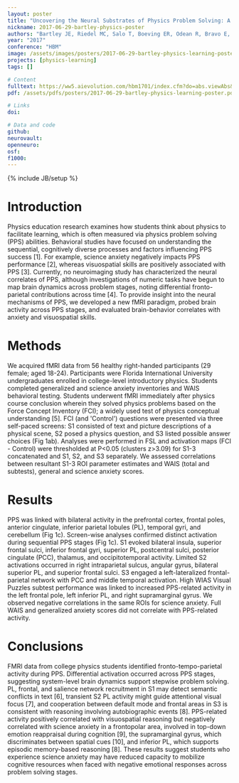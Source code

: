 ```yaml
---
layout: poster
title: "Uncovering the Neural Substrates of Physics Problem Solving: A New Paradigm with Behavior Correlates"
nickname: 2017-06-29-bartley-physics-poster
authors: "Bartley JE, Riedel MC, Salo T, Boeving ER, Odean R, Bravo E, Laird R, Pruden S, Brewe E, Sutherland MT, Laird AR"
year: "2017"
conference: "HBM"
image: /assets/images/posters/2017-06-29-bartley-physics-learning-poster.png
projects: [physics-learning]
tags: []

# Content
fulltext: https://ww5.aievolution.com/hbm1701/index.cfm?do=abs.viewAbs&abs=3266
pdf: /assets/pdfs/posters/2017-06-29-bartley-physics-learning-poster.pdf

# Links
doi:

# Data and code
github:
neurovault:
openneuro:
osf:
f1000:
---
```

{% include JB/setup %}

# Introduction

Physics education research examines how students think about physics to facilitate learning, which is often measured via physics problem solving (PPS) abilities. Behavioral studies have focused on understanding the sequential, cognitively diverse processes and factors influencing PPS success [1]. For example, science anxiety negatively impacts PPS performance [2], whereas visuospatial skills are positively associated with PPS [3]. Currently, no neuroimaging study has characterized the neural correlates of PPS, although investigations of numeric tasks have begun to map brain dynamics across problem stages, noting differential fronto-parietal contributions across time [4]. To provide insight into the neural mechanisms of PPS, we developed a new fMRI paradigm, probed brain activity across PPS stages, and evaluated brain-behavior correlates with anxiety and visuospatial skills.

# Methods

We acquired fMRI data from 56 healthy right-handed participants (29 female; aged 18-24). Participants were Florida International University undergraduates enrolled in college-level introductory physics. Students completed generalized and science anxiety inventories and WAIS behavioral testing. Students underwent fMRI immediately after physics course conclusion wherein they solved physics problems based on the Force Concept Inventory (FCI); a widely used test of physics conceptual understanding [5]. FCI (and 'Control') questions were presented via three self-paced screens: S1 consisted of text and picture descriptions of a physical scene, S2 posed a physics question, and S3 listed possible answer choices (Fig 1ab). Analyses were performed in FSL and activation maps (FCI - Control) were thresholded at P<0.05 (clusters z>3.09) for S1-3 concatenated and S1, S2, and S3 separately. We assessed correlations between resultant S1-3 ROI parameter estimates and WAIS (total and subtests), general and science anxiety scores.

# Results

PPS was linked with bilateral activity in the prefrontal cortex, frontal poles, anterior cingulate, inferior parietal lobules (PL), temporal gyri, and cerebellum (Fig 1c). Screen-wise analyses confirmed distinct activation during sequential PPS stages (Fig 1c). S1 evoked bilateral insula, superior frontal sulci, inferior frontal gyri, superior PL, postcentral sulci, posterior cingulate (PCC), thalamus, and occipitotemporal activity. Limited S2 activations occurred in right intraparietal sulcus, angular gyrus, bilateral superior PL, and superior frontal sulci. S3 engaged a left-lateralized frontal-parietal network with PCC and middle temporal activation. High WIAS Visual Puzzles subtest performance was linked to increased PPS-related activity in the left frontal pole, left inferior PL, and right supramarginal gyrus. We observed negative correlations in the same ROIs for science anxiety. Full WAIS and generalized anxiety scores did not correlate with PPS-related activity.

# Conclusions

FMRI data from college physics students identified fronto-tempo-parietal activity during PPS. Differential activation occurred across PPS stages, suggesting system-level brain dynamics support stepwise problem solving. PL, frontal, and salience network recruitment in S1 may detect semantic conflicts in text [6], transient S2 PL activity might guide attentional visual focus [7], and cooperation between default mode and frontal areas in S3 is consistent with reasoning involving autobiographic events [8]. PPS-related activity positively correlated with visuospatial reasoning but negatively correlated with science anxiety in a frontopolar area, involved in top-down emotion reappraisal during cognition [9], the supramarginal gyrus, which discriminates between spatial cues [10], and inferior PL, which supports episodic memory-based reasoning [8]. These results suggest students who experience science anxiety may have reduced capacity to mobilize cognitive resources when faced with negative emotional responses across problem solving stages.
